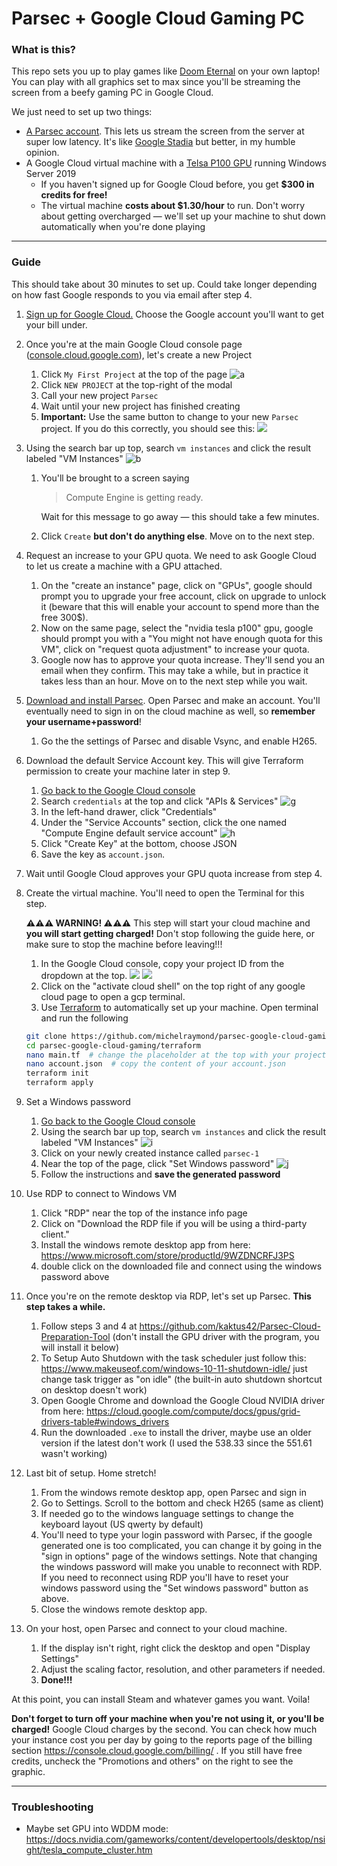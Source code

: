 # Parsec + Google Cloud Gaming PC

### What is this?

This repo sets you up to play games like [Doom Eternal](https://store.steampowered.com/app/782330/DOOM_Eternal/) on your own laptop! You can play with all graphics set to max since you'll be streaming the screen from a beefy gaming PC in Google Cloud.

We just need to set up two things:

- [A Parsec account](https://parsec.app/). This lets us stream the screen from the server at super low latency. It's like [Google Stadia](https://store.google.com/product/stadia?gclid=CjwKCAjwguzzBRBiEiwAgU0FT7GirMrN5XiJOHrRMcFNXx6Y1a3BGxoZ2mX1wEKSO5e-3urfE4NeoxoCwd8QAvD_BwE) but better, in my humble opinion.
- A Google Cloud virtual machine with a [Telsa P100 GPU](https://www.microway.com/knowledge-center-articles/comparison-of-nvidia-geforce-gpus-and-nvidia-tesla-gpus/) running Windows Server 2019
  - If you haven't signed up for Google Cloud before, you get **$300 in credits for free!**
  - The virtual machine **costs about $1.30/hour** to run. Don't worry about getting overcharged — we'll set up your machine to shut down automatically when you're done playing

---

### Guide

This should take about 30 minutes to set up. Could take longer depending on how fast Google responds to you via email after step 4.

1. [Sign up for Google Cloud.](https://cloud.google.com/gcp/) Choose the Google account you'll want to get your bill under.
1. Once you're at the main Google Cloud console page ([console.cloud.google.com](https://console.cloud.google.com/)), let's create a new Project
   1. Click `My First Project` at the top of the page
        ![a](https://dl.dropboxusercontent.com/s/vduxhpl4dgwnhw5/Screenshot%202020-03-25%2020.28.47.png?dl=0)
   1. Click `NEW PROJECT` at the top-right of the modal
   1. Call your new project `Parsec`
   1. Wait until your new project has finished creating
   1. **Important:** Use the same button to change to your new `Parsec` project. If you do this correctly, you should see this:
        ![](https://dl.dropboxusercontent.com/s/1i3u6zdj2y3vuqj/Screenshot%202020-03-28%2018.26.03.png?dl=0)
1. Using the search bar up top, search `vm instances` and click the result labeled "VM Instances"
       ![b](https://dl.dropboxusercontent.com/s/0uzkuqcssfim1oa/Screenshot%202020-03-25%2020.36.46.png?dl=0)
   1. You'll be brought to a screen saying
   
        > Compute Engine is getting ready.
        
      Wait for this message to go away — this should take a few minutes.
   1. Click `Create` __but don't do anything else__. Move on to the next step.
1. Request an increase to your GPU quota. We need to ask Google Cloud to let us create a machine with a GPU attached.
   1. On the "create an instance" page, click on "GPUs", google should prompt you to upgrade your free account, click on upgrade to unlock it (beware that this will enable your account to spend more than the free 300$).
   2. Now on the same page, select the "nvidia tesla p100" gpu, google should prompt you with a "You might not have enough quota for this VM", click on "request quota adjustment" to increase your quota.
   1. Google now has to approve your quota increase. They'll send you an email when they confirm. This may take a while, but in practice it takes less than an hour. Move on to the next step while you wait.

1. [Download and install Parsec](https://parsec.app/). Open Parsec and make an account. You'll eventually need to sign in on the cloud machine as well, so **remember your username+password**!
    1. Go the the settings of Parsec and disable Vsync, and enable H265.
1. Download the default Service Account key. This will give Terraform permission to create your machine later in step 9.
    1. [Go back to the Google Cloud console](https://console.cloud.google.com/)
    1. Search `credentials` at the top and click "APIs & Services"
        ![g](https://dl.dropboxusercontent.com/s/0ussa3kfm19aa42/Screenshot%202020-03-25%2020.48.26.png?dl=0)
    1. In the left-hand drawer, click "Credentials"
    1. Under the "Service Accounts" section, click the one named "Compute Engine default service account"
        ![h](https://dl.dropboxusercontent.com/s/uv33vzp4a6uz0h4/Screenshot%202020-03-25%2020.50.02.png?dl=0)
    1. Click "Create Key" at the bottom, choose JSON
    1. Save the key as `account.json`.
1. Wait until Google Cloud approves your GPU quota increase from step 4.
1. Create the virtual machine. You'll need to open the Terminal for this step.

    **⚠️⚠️⚠️ WARNING! ⚠️⚠️⚠️** This step will start your cloud machine and **you will start getting charged!** Don't stop following the guide here, or make sure to stop the machine before leaving!!!
   1. In the Google Cloud console, copy your project ID from the dropdown at the top.
        ![](https://dl.dropboxusercontent.com/s/1i3u6zdj2y3vuqj/Screenshot%202020-03-28%2018.26.03.png?dl=0)
        ![](https://dl.dropboxusercontent.com/s/m0u54c7wslcs9ji/Screenshot%202020-03-28%2018.21.26.png?dl=0)
   2. Click on the "activate cloud shell" on the top right of any google cloud page to open a gcp terminal.
   3. Use [Terraform](https://www.terraform.io/) to automatically set up your machine. Open terminal and run the following
    
    ```bash
    git clone https://github.com/michelraymond/parsec-google-cloud-gaming.git
    cd parsec-google-cloud-gaming/terraform
    nano main.tf  # change the placeholder at the top with your project ID
    nano account.json  # copy the content of your account.json
    terraform init
    terraform apply
    ```
    
1. Set a Windows password
    1. [Go back to the Google Cloud console](https://console.cloud.google.com/)
    1. Using the search bar up top, search `vm instances` and click the result labeled "VM Instances"
        ![i](https://dl.dropboxusercontent.com/s/0uzkuqcssfim1oa/Screenshot%202020-03-25%2020.36.46.png?dl=0)
    1. Click on your newly created instance called `parsec-1`
    1. Near the top of the page, click "Set Windows password"
        ![j](https://dl.dropboxusercontent.com/s/aopu2eouf3notxh/Screenshot%202020-03-25%2021.00.15.png?dl=0)
    1. Follow the instructions and **save the generated password**
1. Use RDP to connect to Windows VM
    1. Click "RDP" near the top of the instance info page
    1. Click on "Download the RDP file if you will be using a third-party client."
    2. Install the windows remote desktop app from here: https://www.microsoft.com/store/productId/9WZDNCRFJ3PS
    3. double click on the downloaded file and connect using the windows password above
1. Once you're on the remote desktop via RDP, let's set up Parsec. **This step takes a while.**
    1. Follow steps 3 and 4 at https://github.com/kaktus42/Parsec-Cloud-Preparation-Tool (don't install the GPU driver with the program, you will install it below)
    1. To Setup Auto Shutdown with the task scheduler just follow this: https://www.makeuseof.com/windows-10-11-shutdown-idle/ just change task trigger as "on idle" (the built-in auto shutdown shortcut on desktop doesn't work)
    1. Open Google Chrome and download the Google Cloud NVIDIA driver from here: https://cloud.google.com/compute/docs/gpus/grid-drivers-table#windows_drivers
    1. Run the downloaded `.exe` to install the driver, maybe use an older version if the latest don't work (I used the 538.33 since the 551.61 wasn't working)

1. Last bit of setup. Home stretch!
    1. From the windows remote desktop app, open Parsec and sign in
    1. Go to Settings. Scroll to the bottom and check H265 (same as client)
    2. If needed go to the windows language settings to change the keyboard layout (US qwerty by default)
    3. You'll need to type your login password with Parsec, if the google generated one is too complicated, you can change it by going in the "sign in options" page of the windows settings. Note that changing the windows password will make you unable to reconnect with RDP. If you need to reconnect using RDP you'll have to reset your windows password using the "Set windows password" button as above.
    4. Close the windows remote desktop app.
1. On your host, open Parsec and connect to your cloud machine.
    1. If the display isn't right, right click the desktop and open "Display Settings"
    1. Adjust the scaling factor, resolution, and other parameters if needed.
    2. **Done!!!**

At this point, you can install Steam and whatever games you want. Voila!

**Don't forget to turn off your machine when you're not using it, or you'll be charged!** Google Cloud charges by the second. You can check how much your instance cost you per day by going to the reports page of the billing section https://console.cloud.google.com/billing/ . If you still have free credits, uncheck the "Promotions and others" on the right to see the graphic.

----

### Troubleshooting
  - Maybe set GPU into WDDM mode: https://docs.nvidia.com/gameworks/content/developertools/desktop/nsight/tesla_compute_cluster.htm

